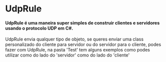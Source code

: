 # UdpRule 

#### UdpRule é uma maneira super simples de construir clientes e servidores usando o protocolo UDP em C#.


UdpRule envia qualquer tipo de objeto, se queres enviar uma class personalizado do cliente para servidor ou do servidor para o cliente, podes fazer com UdpRule, na pasta 'Test' tem alguns exemplos como podes utilizar como do lado do 'servidor' como do lado do 'cliente'
